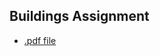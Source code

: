 ## Buildings Assignment
* [.pdf file](https://github.com/jayesh-srivastava/java-for-android-coursera/blob/master/m7-assignment-buildings-skeleton/M7assignmentspecification.pdf)
